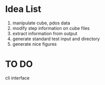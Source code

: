 
# Idea List
1. manipulate cube, pdos data
2. modify step information on cube files
3. extract information from output
4. generate standard test input and directory
5. generate nice figures 
   
# TO DO
cli interface
